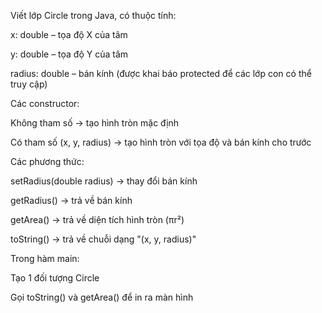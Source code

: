 Viết lớp Circle trong Java, có thuộc tính:

x: double – tọa độ X của tâm

y: double – tọa độ Y của tâm

radius: double – bán kính (được khai báo protected để các lớp con có thể truy cập)

Các constructor:

Không tham số → tạo hình tròn mặc định

Có tham số (x, y, radius) → tạo hình tròn với tọa độ và bán kính cho trước

Các phương thức:

setRadius(double radius) → thay đổi bán kính

getRadius() → trả về bán kính

getArea() → trả về diện tích hình tròn (πr²)

toString() → trả về chuỗi dạng "(x, y, radius)"

Trong hàm main:

Tạo 1 đối tượng Circle

Gọi toString() và getArea() để in ra màn hình